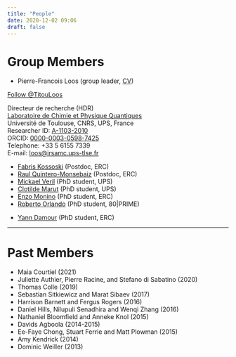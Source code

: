 ```yaml
---
title: "People"
date: 2020-12-02 09:06
draft: false
---
```


# Group Members

* Pierre-Francois Loos (group leader, [CV](/pub/cv_Loos.pdf))  

<a href="https://twitter.com/TitouLoos?ref_src=twsrc%5Etfw" class="twitter-follow-button" data-lang="en" data-show-count="false">Follow @TitouLoos</a><script async src="https://platform.twitter.com/widgets.js" charset="utf-8"></script>

Directeur de recherche (HDR)  
[Laboratoire de Chimie et Physique Quantiques](http://www.lcpq.ups-tlse.fr)  
Université de Toulouse, CNRS, UPS, France  
Researcher ID: [A-1103-2010](http://www.researcherid.com/rid/A-1103-2010)  
ORCID: [0000-0003-0598-7425](https://orcid.org/0000-0003-0598-7425)  
Telephone: +33 5 6155 7339   
E-mail: loos@irsamc.ups-tlse.fr  

* [Fabris Kossoski](https://www.researchgate.net/profile/Fabris_Kossoski) (Postdoc, ERC)
* [Raul Quintero-Monsebaiz](https://www.researchgate.net/profile/Raul-Quintero-Monsebaiz) (Postdoc, ERC)
* [Mickael Veril](https://mveril.github.io) (PhD student, UPS)
* [Clotilde Marut](https://www.researchgate.net/profile/Clotilde_Marut) (PhD student, UPS)
* [Enzo Monino]() (PhD student, ERC)
* [Roberto Orlando]() (PhD student, 80|PRIME)
<!-- 
* [Antoine Marie]() (Master student, ENS Lyon) 
-->
* [Yann Damour]() (PhD student, ERC)

***

# Past Members

* Maia Courtiel (2021)
* Juliette Authier, Pierre Racine, and Stefano di Sabatino (2020)
* Thomas Colle (2019)
* Sebastian Sitkiewicz and Marat Sibaev (2017)
* Harrison Barnett and Fergus Rogers (2016)
* Daniel Hills, Nilupuli Senadhira and Wenqi Zhang (2016)
* Nathaniel Bloomfield and Anneke Knol (2015)
* Davids Agboola (2014-2015)
* Ee-Faye Chong, Stuart Ferrie and Matt Plowman (2015)
* Amy Kendrick (2014)
* Dominic Weiller (2013)

